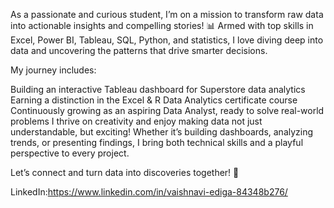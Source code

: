 As a passionate and curious student, I’m on a mission to transform raw data into actionable insights and compelling stories! 📊 Armed with top skills in Excel, Power BI, Tableau, SQL, Python, and statistics, I love diving deep into data and uncovering the patterns that drive smarter decisions.

My journey includes:

Building an interactive Tableau dashboard for Superstore data analytics
Earning a distinction in the Excel & R Data Analytics certificate course
Continuously growing as an aspiring Data Analyst, ready to solve real-world problems
I thrive on creativity and enjoy making data not just understandable, but exciting! Whether it’s building dashboards, analyzing trends, or presenting findings, I bring both technical skills and a playful perspective to every project.

Let’s connect and turn data into discoveries together! 🚀

LinkedIn:https://www.linkedin.com/in/vaishnavi-ediga-84348b276/
